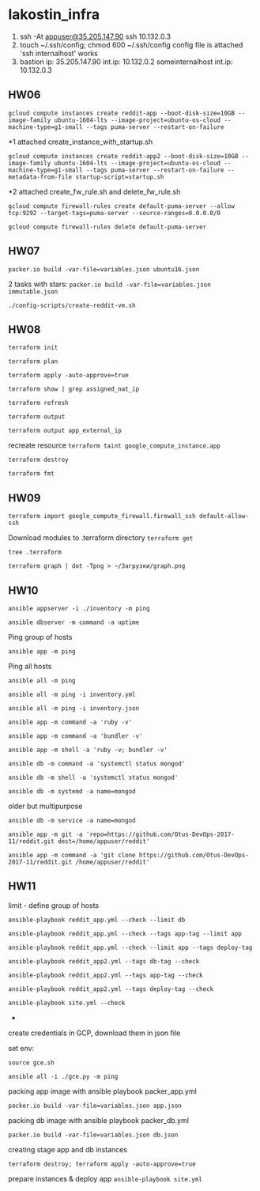 # lakostin_infra

1. ssh -At appuser@35.205.147.90 ssh 10.132.0.3
2. touch ~/.ssh/config; chmod 600 ~/.ssh/config
 config file is attached
 'ssh internalhost' works
3. bastion ip: 35.205.147.90 int.ip: 10.132.0.2
   someinternalhost 	     int.ip: 10.132.0.3

## HW06

```gcloud compute instances create reddit-app --boot-disk-size=10GB --image-family ubuntu-1604-lts --image-project=ubuntu-os-cloud --machine-type=g1-small --tags puma-server --restart-on-failure```

*1 attached create_instance_with_startup.sh

```gcloud compute instances create reddit-app2 --boot-disk-size=10GB --image-family ubuntu-1604-lts --image-project=ubuntu-os-cloud --machine-type=g1-small --tags puma-server --restart-on-failure --metadata-from-file startup-script=startup.sh```

*2 attached create_fw_rule.sh and delete_fw_rule.sh

```gcloud compute firewall-rules create default-puma-server --allow tcp:9292 --target-tags=puma-server --source-ranges=0.0.0.0/0```

```gcloud compute firewall-rules delete default-puma-server```

## HW07

```packer.io build -var-file=variables.json ubuntu16.json```

2 tasks with stars:
```packer.io build -var-file=variables.json immutable.json```

```./config-scripts/create-reddit-vm.sh```

## HW08
```terraform init```

```terraform plan```

```terraform apply -auto-approve=true```

```terraform show | grep assigned_nat_ip```

```terraform refresh```

```terraform output```

```terraform output app_external_ip```

recreate resource
```terraform taint google_compute_instance.app```

```terraform destroy```

```terraform fmt```

## HW09
```terraform import google_compute_firewall.firewall_ssh default-allow-ssh```

Download modules to .terraform directory
```terraform get```

```tree .terraform```

```terraform graph | dot -Tpng > ~/Загрузки/graph.png```


## HW10

```ansible appserver -i ./inventory -m ping```

```ansible dbserver -m command -a uptime```

Ping group of hosts

```ansible app -m ping```

Ping all hosts

```ansible all -m ping```

```ansible all -m ping -i inventory.yml```

```ansible all -m ping -i inventory.json```

```ansible app -m command -a 'ruby -v'```

```ansible app -m command -a 'bundler -v'```

```ansible app -m shell -a 'ruby -v; bundler -v'```

```ansible db -m command -a 'systemctl status mongod'```

```ansible db -m shell -a 'systemctl status mongod'```

```ansible db -m systemd -a name=mongod```

older but multipurpose

```ansible db -m service -a name=mongod```

```ansible app -m git -a 'repo=https://github.com/Otus-DevOps-2017-11/reddit.git dest=/home/appuser/reddit'```

```ansible app -m command -a 'git clone https://github.com/Otus-DevOps-2017-11/reddit.git /home/appuser/reddit'```


## HW11

limit - define group of hosts

```ansible-playbook reddit_app.yml --check --limit db```

```ansible-playbook reddit_app.yml --check --tags app-tag --limit app```

```ansible-playbook reddit_app.yml --check --limit app --tags deploy-tag```

```ansible-playbook reddit_app2.yml --tags db-tag --check```

```ansible-playbook reddit_app2.yml --tags app-tag --check```

```ansible-playbook reddit_app2.yml --tags deploy-tag --check```

```ansible-playbook site.yml --check```

*
create credentials in GCP, download them in json file

set env:

```source gce.sh```

```ansible all -i ./gce.py -m ping```

packing app image with ansible playbook packer_app.yml

```packer.io build -var-file=variables.json app.json```

packing db image with ansible playbook packer_db.yml

```packer.io build -var-file=variables.json db.json```

creating stage app and db instances

```terraform destroy; terraform apply -auto-approve=true```

prepare instances & deploy app
```ansible-playbook site.yml```
